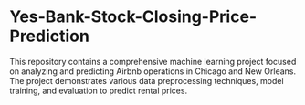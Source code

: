 # Yes-Bank-Stock-Closing-Price-Prediction
This repository contains a comprehensive machine learning project focused on analyzing and predicting Airbnb operations in Chicago and New Orleans. The project demonstrates various data preprocessing techniques, model training, and evaluation to predict rental prices.
